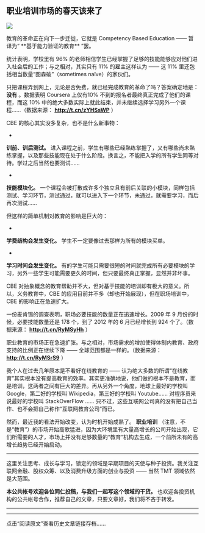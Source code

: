 ## 职业培训市场的春天该来了
 ![](http://mmbiz.qpic.cn/mmbiz/BDcu2rMySicr7j61BNYEUgia4JPY0y8TNtw2FDG79bjJyUfMgB2MfFLcUU0x4p0L9xwb9TPYPXsJ70jw9LNeTffw/640?wx_fmt=jpeg&wxfrom=5)
<head><meta http-equiv="Content-Type" content="text/html; charset=utf-8"></head>
教育的革命正在向下一步迁徙，它就是 Competency Based Education —— 暂译为“ **基于能力验证的教育** ”罢。

统计表明，学校里有 96% 的老师相信学生已经掌握了足够的技能能够应对他们进入社会后的工作；与之相对，其实只有 11% 的雇主这样认为 —— 这 11% 里还包括相当数量“图森破”（sometimes naïve）的家伙们。

只把课程弄到网上，无论是否免费，就已经完成教育的革命了吗？答案确定地是： **没有** 。数据表明 Coursera 上仅有10% 不到的报名者最终真正完成了他们的课程，而这 10% 中的绝大多数实际上就此结束，并未继续选择学习另外一个课程……（数据来源： **http://t.cn/zYHSsWP** ）



CBE 的核心其实没多复杂，也不是什么新事物：

- 

**训前、训后测试。** 进入课程之前，学生有哪些已经熟练掌握了，又有哪些尚未熟练掌握，以及那些技能现在处于什么阶段。换言之，不能把入学的所有学生同等对待。学过之后当然也要测试……

- 

**技能模块化。** 一个课程会被打散成许多个独立且有前后关联的小模块，同样包括测试、学习环节，测试通过，就可以进入下一个环节，未通过，就需要学习，而后再次测试……

但这样的简单机制对教育的影响是巨大的：

- 

**学费结构会发生变化。** 学生不一定要像过去那样为所有的模块买单。

- 

**学习时间会发生变化。** 有的学生可能只需要很短的时间就完成所有必要模块的学习，另外一些学生可能需要更久的时间，但只要最终真正掌握，显然并非坏事。



CBE 对抽象概念的教育帮助并不大，但对基于技能的培训却有极大的意义。所以，义务教育中，CBE 的应用目前并不多（却也开始展现），但在职场培训中，CBE 的影响正在急速扩大。

一份麦肯锡的调查表明，职场必要技能的数量正在迅速增长。2009 年 9 月份的时候，必要技能数量还是 178 个，到了 2012 年的 6 月已经增长到 924 个了。（数据来源： **http://t.cn/RyMSyHh** ）

职业教育的市场正在急速扩张。与之相对，市场需求的增加使得体制内教育、政府支持的比例正在继续下降 —— 全球范围都是一样的。（数据来源： **http://t.cn/RyMSrS9** ）



我个人在过去几年原本是不看好在线教育的 —— 认为绝大多数的所谓“在线教育”其实根本没有提高教育的效率。其实更准确地说，他们做的根本不是教育，而是培训，这两者之间有巨大的差异。再从另外一个角度，地球上最好的学校叫 Google，第二好的学校叫 Wikipedia，第三好的学校叫 Youtube…… 对程序员来说最好的学校叫 StackOverFlow …… 只不过，这些互联网公司真的没有把自己当作、也不会把自己称作“互联网教育公司”而已。

然而，最近我的看法开始改变，认为时机开始成熟了。 **职业培训** （注意，不是“教育”）的市场开始高歌猛进，因为大环境里有大量高增长的公司开始出现，它们所需要的人才，市场上并没有足够数量的“教育”机构去生成，一个前所未有的高增长趋势已经开始启动。

* * *

这里关注思考、成长与学习，锁定的领域是早期项目的天使与种子投资。我关注互联网金融、股权众筹、以及消费升级方面的创业与投资 —— 当然 TMT 领域依然是大范围。

**本公共帐号欢迎各位同仁投稿，与我们一起写这个领域的干货。** 也欢迎各投资机构的公共帐号合作，推荐自己的文章，只要文章好，我们将不吝于转发。



* * *



* * *

点击“阅读原文”查看历史文章链接存档……

